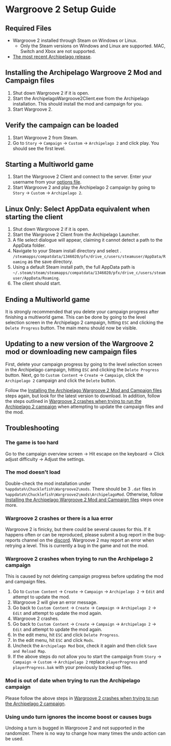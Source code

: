 # Wargroove 2 Setup Guide

## Required Files

- Wargroove 2 installed through Steam on Windows or Linux.
  - Only the Steam versions on Windows and Linux are supported. MAC, Switch and Xbox are not supported.
- [The most recent Archipelago release](https://github.com/ArchipelagoMW/Archipelago/releases/latest).

## Installing the Archipelago Wargroove 2 Mod and Campaign files

1. Shut down Wargroove 2 if it is open.
2. Start the ArchipelagoWargroove2Client.exe from the Archipelago installation. 
This should install the mod and campaign for you.
3. Start Wargroove 2.

## Verify the campaign can be loaded

1. Start Wargroove 2 from Steam.
2. Go to `Story` &rarr; `Campaign` &rarr; `Custom` &rarr; `Archipelago 2` and click play. You should see the first level.

## Starting a Multiworld game

1. Start the Wargroove 2 Client and connect to the server. Enter your username from your 
[options file](/games/Wargroove/player-options).
2. Start Wargroove 2 and play the Archipelago 2 campaign by going to `Story` &rarr; `Custom` &rarr; `Archipelago 2`.

## Linux Only: Select AppData equivalent when starting the client
1. Shut down Wargroove 2 if it is open.
2. Start the Wargroove 2 Client from the Archipelago Launcher.
3. A file select dialogue will appear, claiming it cannot detect a path to the AppData folder.
4. Navigate to your Steam install directory and select .
`/steamapps/compatdata/1346020/pfx/drive_c/users/steamuser/AppData/Roaming` as the save directory.
5. Using a default Steam install path, the full AppData path is
`~/.steam/steam/steamapps/compatdata/1346020/pfx/drive_c/users/steamuser/AppData/Roaming`.
6. The client should start.

## Ending a Multiworld game
It is strongly recommended that you delete your campaign progress after finishing a multiworld game.
This can be done by going to the level selection screen in the Archipelago 2 campaign, hitting `ESC` and clicking the 
`Delete Progress` button. The main menu should now be visible.

## Updating to a new version of the Wargroove 2 mod or downloading new campaign files
First, delete your campaign progress by going to the level selection screen in the Archipelago campaign, 
hitting `ESC` and clicking the `Delete Progress` button.
Next, go to `Custom Content` &rarr; `Create` &rarr; `Campaign`, click the `Archipelago 2` campaign and click the `Delete` button.

Follow the 
[Installing the Archipelago Wargroove 2 Mod and Campaign files](#installing-the-archipelago-wargroove-2-mod-and-campaign-files) 
steps again, but look for the latest version 
to download. In addition, follow the steps outlined in 
[Wargroove 2 crashes when trying to run the Archipelago 2 campaign](#wargroove-2-crashes-when-trying-to-run-the-archipelago-2-campaign) 
when attempting to update the 
campaign files and the mod.

## Troubleshooting

### The game is too hard
Go to the campaign overview screen &rarr; Hit escape on the keyboard &rarr; Click adjust difficulty &rarr; Adjust the settings.

### The mod doesn't load
Double-check the mod installation under `%appdata%\Chucklefish\Wargroove2\mods`. There should be 3 `.dat` files in 
`%appdata%\Chucklefish\Wargroove2\mods\ArchipelagoMod`. Otherwise, follow 
[Installing the Archipelago Wargroove 2 Mod and Campaign files](#installing-the-archipelago-wargroove-2-mod-and-campaign-files) 
steps once more.

### Wargroove 2 crashes or there is a lua error
Wargroove 2 is finicky, but there could be several causes for this. If it happens often or can be reproduced, 
please submit a bug report in the bug-reports channel on the [discord](https://discord.gg/archipelago).
Wargroove 2 may report an error when retrying a level. This is currently a bug in the game and not the mod.

### Wargroove 2 crashes when trying to run the Archipelago 2 campaign
This is caused by not deleting campaign progress before updating the mod and campaign files.
1. Go to `Custom Content` &rarr; `Create` &rarr; `Campaign` &rarr; `Archipelago 2` &rarr; `Edit` and attempt to update the mod.
2. Wargroove 2 will give an error message.
3. Go back to `Custom Content` &rarr; `Create` &rarr; `Campaign` &rarr; `Archipelago 2` &rarr; `Edit` and attempt to update the mod again.
4. Wargroove 2 crashes.
5. Go back to `Custom Content` &rarr; `Create` &rarr; `Campaign` &rarr; `Archipelago 2` &rarr; `Edit` and attempt to update the mod again.
6. In the edit menu, hit `ESC` and click `Delete Progress`.
7. In the edit menu, hit `ESC` and click `Mods`.
8. Uncheck the `Archipelago Mod` box, check it again and then click `Save and Reload Map`.
9. If the above steps do not allow you to start the campaign from `Story` &rarr; `Campaign` &rarr; `Custom` &rarr; `Archipelago 2` replace 
`playerProgress` and `playerProgress.bak` with your previously backed up files.

### Mod is out of date when trying to run the Archipelago campaign
Please follow the above steps in 
[Wargroove 2 crashes when trying to run the Archipelago 2 campaign](#wargroove-2-crashes-when-trying-to-run-the-archipelago-2-campaign).

### Using undo turn ignores the income boost or causes bugs
Undoing a turn is bugged in Wargroove 2 and not supported in the randomizer.
There is no way to change how many times the undo action can be used.